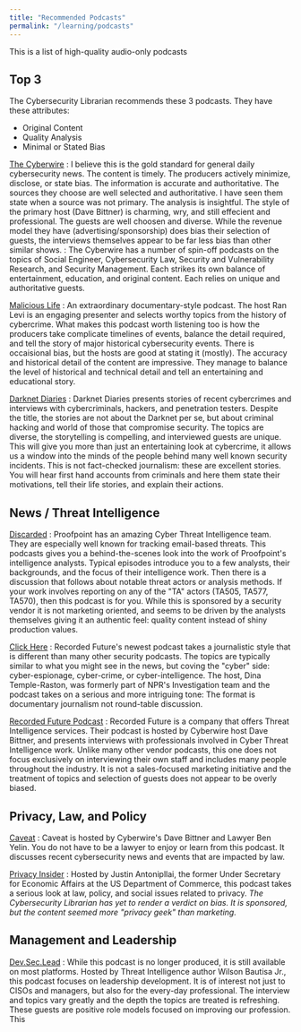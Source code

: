 ```yaml
---
title: "Recommended Podcasts"
permalink: "/learning/podcasts"
---
```


This is a list of high-quality audio-only podcasts 

## Top 3

The Cybersecurity Librarian recommends these 3 podcasts. They have these attributes:

- Original Content
- Quality Analysis
- Minimal or Stated Bias

[The Cyberwire](https://www.thecyberwire.com/)
: I believe this is the gold standard for general daily cybersecurity news. The content is timely.  The producers actively minimize, disclose, or state bias. The information is accurate and authoritative. The sources they choose are well selected and authoritative. I have seen them state when a source was not primary. The analysis is insightful. The style of the primary host (Dave Bittner) is charming, wry, and still effecient and professional. The guests are well choosen and diverse. While the revenue model they have (advertising/sponsorship) does bias their selection of guests, the interviews themselves appear to be far less bias than other similar shows. 
: The Cyberwire has a number of spin-off podcasts on the topics of Social Engineer, Cybersecurity Law, Security and Vulnerability Research, and Security Management. Each strikes its own balance of entertainment, education, and original content. Each relies on unique and authoritative guests.

[Malicious Life](https://malicious.life/)
: An extraordinary documentary-style podcast. The host Ran Levi is an engaging presenter and selects worthy topics from the history of cybercrime. What makes this podcast worth listening too is how the producers take complicate timelines of events, balance the detail required, and tell the story of major historical cybersecurity events. There is occaisional bias, but the hosts are good at stating it (mostly). The accuracy and historical detail of the content are impressive. They manage to balance the level of historical and technical detail and tell an entertaining and educational story.

[Darknet Diaries](https://darknetdiaries.com/)
: Darknet Diaries presents stories of recent cybercrimes and interviews with cybercriminals, hackers, and penetration testers. Despite the title, the stories are not about the Darknet per se, but about criminal hacking and world of those that compromise security. The topics are diverse, the storytelling is compelling, and interviewed guests are unique. This will give you more than just an entertaining look at cybercrime, it allows us a window into the minds of the people behind many well known security incidents. This is not fact-checked journalism: these are excellent stories. You will hear first hand accounts from criminals and here them state their motivations, tell their life stories, and explain their actions. 

## News / Threat Intelligence

[Discarded](https://www.proofpoint.com/us/podcasts/discarded)
: Proofpoint has an amazing Cyber Threat Intelligence team. They are especially well known for tracking email-based threats. This podcasts gives you a behind-the-scenes look into the work of Proofpoint's intelligence analysts. Typical episodes introduce you to a few analysts, their backgrounds, and the focus of their intelligence work. Then there is a discussion that follows about notable threat actors or analysis methods. If your work involves reporting on any of the "TA" actors (TA505, TA577, TA570), then this podcast is for you. While this is sponsored by a security vendor it is not marketing oriented, and seems to be driven by the analysts themselves giving it an authentic feel: quality content instead of shiny production values.

[Click Here](https://therecord.media/podcast/)
: Recorded Future's newest podcast takes a journalistic style that is different than many other security podcasts. The topics are typically similar to what you might see in the news, but coving the "cyber" side: cyber-espionage, cyber-crime, or cyber-intelligence. The host, Dina Temple-Raston, was formerly part of NPR's Investigation team and the podcast takes on a serious and more intriguing tone: The format is documentary journalism not round-table discussion.

[Recorded Future Podcast](https://www.recordedfuture.com/resources/podcast/)
: Recorded Future is a company that offers Threat Intelligence services. Their podcast is hosted by Cyberwire host Dave Bittner, and presents interviews with professionals involved in Cyber Threat Intelligence work. Unlike many other vendor podcasts, this one does not focus exclusively on interviewing their own staff and includes many people throughout the industry. It is not a sales-focused marketing initiative and the treatment of topics and selection of guests does not appear to be overly biased.

## Privacy, Law, and Policy

[Caveat](https://www.thecyberwire.com/podcasts/caveat)
: Caveat is hosted by Cyberwire's Dave Bittner and Lawyer Ben Yelin. You do not have to be a lawyer to enjoy or learn from this podcast. It discusses recent cybersecurity news and events that are impacted by law.

[Privacy Insider](https://wirewheel.io/resources/the-privacy-insider/)
: Hosted by Justin Antonipllai, the former Under Secretary for Economic Affairs at the US Department of Commerce, this podcast takes a serious look at law, policy, and social issues related to privacy. *The Cybersecurity Librarian has yet to render a verdict on bias. It is sponsored, but the content seemed more "privacy geek" than marketing.*

## Management and Leadership

[Dev.Sec.Lead](https://podcasts.apple.com/us/podcast/dev-sec-lead/id1469494249)
: While this podcast is no longer produced, it is still available on most platforms. Hosted by Threat Intelligence author Wilson Bautisa Jr., this podcast focuses on leadership development. It is of interest not just to CISOs and managers, but also for the every-day professional. The interview and topics vary greatly and the depth the topics are treated is refreshing. These guests are positive role models focused on improving our profession. This
